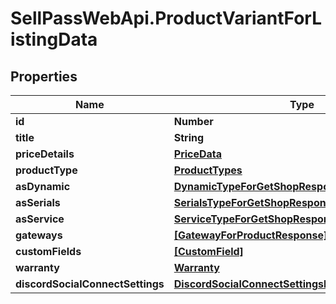 # SellPassWebApi.ProductVariantForListingData

## Properties

Name | Type | Description | Notes
------------ | ------------- | ------------- | -------------
**id** | **Number** |  | [optional] 
**title** | **String** |  | [optional] 
**priceDetails** | [**PriceData**](PriceData.md) |  | [optional] 
**productType** | [**ProductTypes**](ProductTypes.md) |  | [optional] 
**asDynamic** | [**DynamicTypeForGetShopResponse**](DynamicTypeForGetShopResponse.md) |  | [optional] 
**asSerials** | [**SerialsTypeForGetShopResponse**](SerialsTypeForGetShopResponse.md) |  | [optional] 
**asService** | [**ServiceTypeForGetShopResponse**](ServiceTypeForGetShopResponse.md) |  | [optional] 
**gateways** | [**[GatewayForProductResponse]**](GatewayForProductResponse.md) |  | [optional] 
**customFields** | [**[CustomField]**](CustomField.md) |  | [optional] 
**warranty** | [**Warranty**](Warranty.md) |  | [optional] 
**discordSocialConnectSettings** | [**DiscordSocialConnectSettingsForGetShopResponse**](DiscordSocialConnectSettingsForGetShopResponse.md) |  | [optional] 


